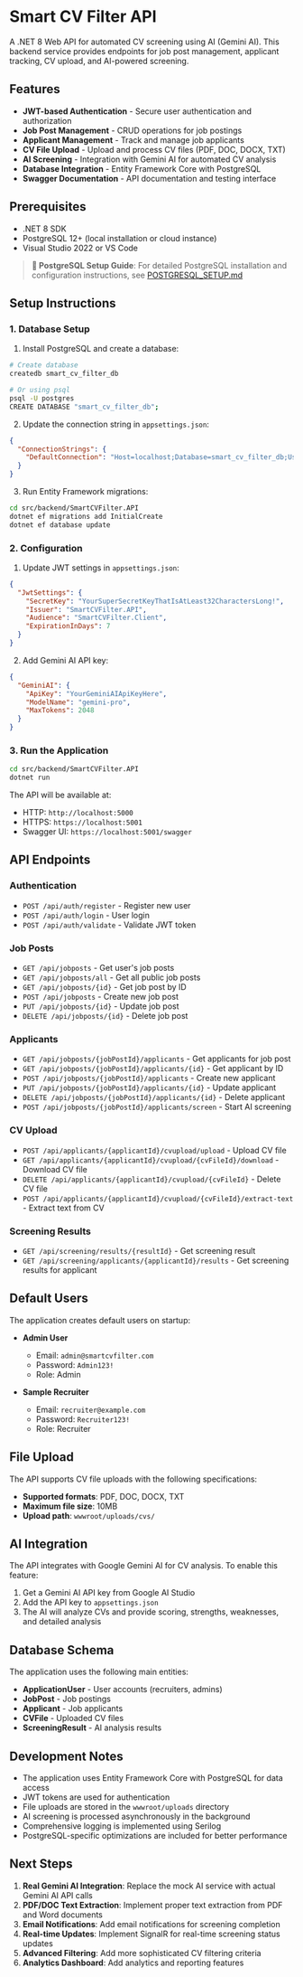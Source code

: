 # Smart CV Filter API

A .NET 8 Web API for automated CV screening using AI (Gemini AI). This backend service provides endpoints for job post management, applicant tracking, CV upload, and AI-powered screening.

## Features

- **JWT-based Authentication** - Secure user authentication and authorization
- **Job Post Management** - CRUD operations for job postings
- **Applicant Management** - Track and manage job applicants
- **CV File Upload** - Upload and process CV files (PDF, DOC, DOCX, TXT)
- **AI Screening** - Integration with Gemini AI for automated CV analysis
- **Database Integration** - Entity Framework Core with PostgreSQL
- **Swagger Documentation** - API documentation and testing interface

## Prerequisites

- .NET 8 SDK
- PostgreSQL 12+ (local installation or cloud instance)
- Visual Studio 2022 or VS Code

> **📖 PostgreSQL Setup Guide**: For detailed PostgreSQL installation and configuration instructions, see [POSTGRESQL_SETUP.md](./POSTGRESQL_SETUP.md)

## Setup Instructions

### 1. Database Setup

1. Install PostgreSQL and create a database:

```bash
# Create database
createdb smart_cv_filter_db

# Or using psql
psql -U postgres
CREATE DATABASE "smart_cv_filter_db";
```

2. Update the connection string in `appsettings.json`:

```json
{
  "ConnectionStrings": {
    "DefaultConnection": "Host=localhost;Database=smart_cv_filter_db;Username=postgres;Password=your_password_here"
  }
}
```

3. Run Entity Framework migrations:

```bash
cd src/backend/SmartCVFilter.API
dotnet ef migrations add InitialCreate
dotnet ef database update
```

### 2. Configuration

1. Update JWT settings in `appsettings.json`:

```json
{
  "JwtSettings": {
    "SecretKey": "YourSuperSecretKeyThatIsAtLeast32CharactersLong!",
    "Issuer": "SmartCVFilter.API",
    "Audience": "SmartCVFilter.Client",
    "ExpirationInDays": 7
  }
}
```

2. Add Gemini AI API key:

```json
{
  "GeminiAI": {
    "ApiKey": "YourGeminiAIApiKeyHere",
    "ModelName": "gemini-pro",
    "MaxTokens": 2048
  }
}
```

### 3. Run the Application

```bash
cd src/backend/SmartCVFilter.API
dotnet run
```

The API will be available at:

- HTTP: `http://localhost:5000`
- HTTPS: `https://localhost:5001`
- Swagger UI: `https://localhost:5001/swagger`

## API Endpoints

### Authentication

- `POST /api/auth/register` - Register new user
- `POST /api/auth/login` - User login
- `POST /api/auth/validate` - Validate JWT token

### Job Posts

- `GET /api/jobposts` - Get user's job posts
- `GET /api/jobposts/all` - Get all public job posts
- `GET /api/jobposts/{id}` - Get job post by ID
- `POST /api/jobposts` - Create new job post
- `PUT /api/jobposts/{id}` - Update job post
- `DELETE /api/jobposts/{id}` - Delete job post

### Applicants

- `GET /api/jobposts/{jobPostId}/applicants` - Get applicants for job post
- `GET /api/jobposts/{jobPostId}/applicants/{id}` - Get applicant by ID
- `POST /api/jobposts/{jobPostId}/applicants` - Create new applicant
- `PUT /api/jobposts/{jobPostId}/applicants/{id}` - Update applicant
- `DELETE /api/jobposts/{jobPostId}/applicants/{id}` - Delete applicant
- `POST /api/jobposts/{jobPostId}/applicants/screen` - Start AI screening

### CV Upload

- `POST /api/applicants/{applicantId}/cvupload/upload` - Upload CV file
- `GET /api/applicants/{applicantId}/cvupload/{cvFileId}/download` - Download CV file
- `DELETE /api/applicants/{applicantId}/cvupload/{cvFileId}` - Delete CV file
- `POST /api/applicants/{applicantId}/cvupload/{cvFileId}/extract-text` - Extract text from CV

### Screening Results

- `GET /api/screening/results/{resultId}` - Get screening result
- `GET /api/screening/applicants/{applicantId}/results` - Get screening results for applicant

## Default Users

The application creates default users on startup:

- **Admin User**

  - Email: `admin@smartcvfilter.com`
  - Password: `Admin123!`
  - Role: Admin

- **Sample Recruiter**
  - Email: `recruiter@example.com`
  - Password: `Recruiter123!`
  - Role: Recruiter

## File Upload

The API supports CV file uploads with the following specifications:

- **Supported formats**: PDF, DOC, DOCX, TXT
- **Maximum file size**: 10MB
- **Upload path**: `wwwroot/uploads/cvs/`

## AI Integration

The API integrates with Google Gemini AI for CV analysis. To enable this feature:

1. Get a Gemini AI API key from Google AI Studio
2. Add the API key to `appsettings.json`
3. The AI will analyze CVs and provide scoring, strengths, weaknesses, and detailed analysis

## Database Schema

The application uses the following main entities:

- **ApplicationUser** - User accounts (recruiters, admins)
- **JobPost** - Job postings
- **Applicant** - Job applicants
- **CVFile** - Uploaded CV files
- **ScreeningResult** - AI analysis results

## Development Notes

- The application uses Entity Framework Core with PostgreSQL for data access
- JWT tokens are used for authentication
- File uploads are stored in the `wwwroot/uploads` directory
- AI screening is processed asynchronously in the background
- Comprehensive logging is implemented using Serilog
- PostgreSQL-specific optimizations are included for better performance

## Next Steps

1. **Real Gemini AI Integration**: Replace the mock AI service with actual Gemini AI API calls
2. **PDF/DOC Text Extraction**: Implement proper text extraction from PDF and Word documents
3. **Email Notifications**: Add email notifications for screening completion
4. **Real-time Updates**: Implement SignalR for real-time screening status updates
5. **Advanced Filtering**: Add more sophisticated CV filtering criteria
6. **Analytics Dashboard**: Add analytics and reporting features
